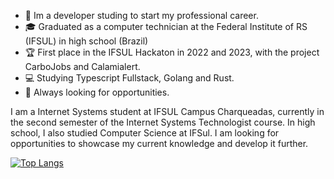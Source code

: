 - 🔭 Im a developer studing to start my professional career.
- 🎓 Graduated as a computer technician at the Federal Institute of RS (IFSUL) in high school (Brazil)
- 🏆 First place in the IFSUL Hackaton in 2022 and 2023, with the project CarboJobs and Calamialert.
- 💻 Studying Typescript Fullstack, Golang and Rust.
- 🚀 Always looking for opportunities.

I am a Internet Systems student at IFSUL Campus Charqueadas, currently in the second semester of the Internet Systems Technologist course. In high school, I also studied Computer Science at IFSul. I am looking for opportunities to showcase my current knowledge and develop it further.

[![Top Langs](https://github-readme-stats.vercel.app/api/top-langs/?username=pedrosouza458&layout=compact&theme=dracula)](https://github.com/anuraghazra/github-readme-stats)


